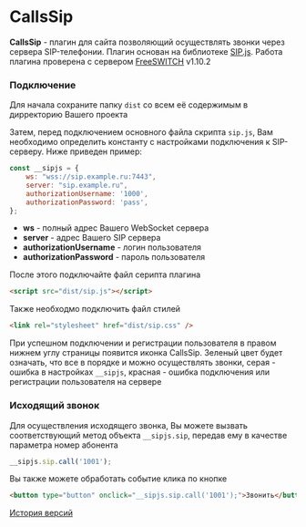 # CallsSip
**CallsSip** - плагин для сайта позволяющий осуществлять звонки через сервера SIP-телефонии. Плагин основан на библиотеке [SIP.js](https://sipjs.com/ "SIP.js"). Работа плагина проверена с сервером [FreeSWITCH](https://freeswitch.com// "FreeSWITCH") v1.10.2

### Подключение
Для начала сохраните папку `dist` со всем её содержимым в дирректорию Вашего проекта

Затем, перед подключением основного файла скрипта `sip.js`, Вам необходимо определить константу с настройками подключения к SIP-серверу. Ниже приведен пример:
```javascript
const __sipjs = {
	ws: "wss://sip.example.ru:7443",
	server: "sip.example.ru",
	authorizationUsername: '1000',
	authorizationPassword: 'pass',
};
```
- **ws** - полный адрес Вашего WebSocket сервера
- **server** - адрес Вашего SIP сервера
- **authorizationUsername** - логин пользователя
- **authorizationPassword** - пароль пользователя

После этого подключайте файл серипта плагина
```html
<script src="dist/sip.js"></script>
```
Также необходмо подключить файл стилей
```html
<link rel="stylesheet" href="dist/sip.css" />
```
При успешном подключении и регистрации пользователя в правом нижнем углу страницы появится иконка CallsSip. Зеленый цвет будет означать, что все в порядке и можно осуществлять звонки, серая - ошибка в настройках `__sipjs`, красная - ошибка подключения или регистрации пользователя на сервере

### Исходящий звонок
Для осуществления исходящего звонка, Вы можете вызвать соответствующий метод объекта `__sipjs.sip`, передав ему в качестве параметра номер абонента
```javascript
__sipjs.sip.call('1001');
```
Вы также можете обработать событие клика по кнопке
```html
<button type="button" onclick="__sipjs.sip.call('1001');">Звонить</button>
```

[История версий](./docs/versions.md "История версий")